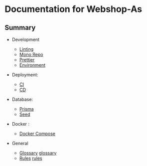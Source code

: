 # Documentation for Webshop-As

## Summary

- Development
  - [Linting][linting]
  - [Mono Repo][monorepo]
  - [Prettier][prettier]
  - [Environment][env]
 
- Deployment:
  - [CI][ci]
  - [CD][cd]

- Database:
  - [Prisma][Prisma]
  - [Seed][Seed]

- Docker :
  - [Docker Compose][docker]

- General
  - [Glossary] [glossary]
  - [Rules] [rules]

[//]: # "--- Images and links section ---"
[linting]: development/linting.md
[monorepo]: development/mono-repo.md
[dev-and-prod]: general/dev-and-prod.md
[glossary]: general/glossary.md
[env]: development/environment.md
[rules]: general/rules.md
[prettier]: development/prettier.md.md
[ci]: ci-cd/ci.md
[cd]: ci-cd/cd.md
[Prisma]: database/prisma.md
[Seed]: database/seed.md
[docker]: docker/compose.md

